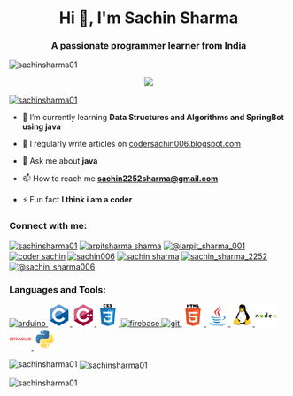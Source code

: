<h1 align="center">Hi 👋, I'm Sachin Sharma</h1>
<h3 align="center">A passionate programmer learner from India</h3>

<p align="left"> <img src="https://komarev.com/ghpvc/?username=sachinsharma01&label=Profile%20views&color=0e75b6&style=flat" alt="sachinsharma01" /> </p>


<p align="center"><img height="200" src="https://camo.githubusercontent.com/6607041227d81f650340ff070cc2843518acad359b57e5bb054a9fb7127aa041/68747470733a2f2f63646e2e6472696262626c652e636f6d2f75736572732f323634363432332f73637265656e73686f74732f353530373139362f636f6d70757465722e676966" /></p>





<p align="left"> <a href="https://github.com/ryo-ma/github-profile-trophy"><img src="https://github-profile-trophy.vercel.app/?username=sachinsharma01" alt="sachinsharma01" /></a> </p>

- 🌱 I’m currently learning **Data Structures and Algorithms and SpringBot using java**

- 📝 I regularly write articles on [codersachin006.blogspot.com](codersachin006.blogspot.com)

- 💬 Ask me about **java**

- 📫 How to reach me **sachin2252sharma@gmail.com**

- ⚡ Fun fact **I think i am a coder**

<h3 align="left">Connect with me:</h3>
<p align="left">
<a href="https://stackoverflow.com/users/sachinsharma01" target="blank"><img align="center" src="https://cdn.jsdelivr.net/npm/simple-icons@3.0.1/icons/stackoverflow.svg" alt="sachinsharma01" height="30" width="40" /></a>
<a href="https://fb.com/arpitsharma sharma" target="blank"><img align="center" src="https://cdn.jsdelivr.net/npm/simple-icons@3.0.1/icons/facebook.svg" alt="arpitsharma sharma" height="30" width="40" /></a>
<a href="https://instagram.com/@iarpit_sharma_001" target="blank"><img align="center" src="https://cdn.jsdelivr.net/npm/simple-icons@3.0.1/icons/instagram.svg" alt="@iarpit_sharma_001" height="30" width="40" /></a>
<a href="https://www.youtube.com/c/coder sachin" target="blank"><img align="center" src="https://cdn.jsdelivr.net/npm/simple-icons@3.0.1/icons/youtube.svg" alt="coder sachin" height="30" width="40" /></a>
<a href="https://www.codechef.com/users/sachin006" target="blank"><img align="center" src="https://cdn.jsdelivr.net/npm/simple-icons@3.1.0/icons/codechef.svg" alt="sachin006" height="30" width="40" /></a>
<a href="https://www.hackerrank.com/sachin sharma" target="blank"><img align="center" src="https://cdn.jsdelivr.net/npm/simple-icons@3.0.1/icons/hackerrank.svg" alt="sachin sharma" height="30" width="40" /></a>
<a href="https://www.leetcode.com/sachin_sharma_2252" target="blank"><img align="center" src="https://cdn.jsdelivr.net/npm/simple-icons@3.0.1/icons/leetcode.svg" alt="sachin_sharma_2252" height="30" width="40" /></a>
<a href="https://www.hackerearth.com/@sachin_sharma006" target="blank"><img align="center" src="https://cdn.jsdelivr.net/npm/simple-icons@3.0.1/icons/hackerearth.svg" alt="@sachin_sharma006" height="30" width="40" /></a>
</p>

<h3 align="left">Languages and Tools:</h3>
<p align="left"> <a href="https://www.arduino.cc/" target="_blank"> <img src="https://cdn.worldvectorlogo.com/logos/arduino-1.svg" alt="arduino" width="40" height="40"/> </a> <a href="https://www.cprogramming.com/" target="_blank"> <img src="https://raw.githubusercontent.com/devicons/devicon/master/icons/c/c-original.svg" alt="c" width="40" height="40"/> </a> <a href="https://www.w3schools.com/cpp/" target="_blank"> <img src="https://raw.githubusercontent.com/devicons/devicon/master/icons/cplusplus/cplusplus-original.svg" alt="cplusplus" width="40" height="40"/> </a> <a href="https://www.w3schools.com/css/" target="_blank"> <img src="https://raw.githubusercontent.com/devicons/devicon/master/icons/css3/css3-original-wordmark.svg" alt="css3" width="40" height="40"/> </a> <a href="https://firebase.google.com/" target="_blank"> <img src="https://www.vectorlogo.zone/logos/firebase/firebase-icon.svg" alt="firebase" width="40" height="40"/> </a> <a href="https://git-scm.com/" target="_blank"> <img src="https://www.vectorlogo.zone/logos/git-scm/git-scm-icon.svg" alt="git" width="40" height="40"/> </a> <a href="https://www.w3.org/html/" target="_blank"> <img src="https://raw.githubusercontent.com/devicons/devicon/master/icons/html5/html5-original-wordmark.svg" alt="html5" width="40" height="40"/> </a> <a href="https://www.java.com" target="_blank"> <img src="https://raw.githubusercontent.com/devicons/devicon/master/icons/java/java-original.svg" alt="java" width="40" height="40"/> </a> <a href="https://www.linux.org/" target="_blank"> <img src="https://raw.githubusercontent.com/devicons/devicon/master/icons/linux/linux-original.svg" alt="linux" width="40" height="40"/> </a> <a href="https://nodejs.org" target="_blank"> <img src="https://raw.githubusercontent.com/devicons/devicon/master/icons/nodejs/nodejs-original-wordmark.svg" alt="nodejs" width="40" height="40"/> </a> <a href="https://www.oracle.com/" target="_blank"> <img src="https://raw.githubusercontent.com/devicons/devicon/master/icons/oracle/oracle-original.svg" alt="oracle" width="40" height="40"/> </a> <a href="https://www.python.org" target="_blank"> <img src="https://raw.githubusercontent.com/devicons/devicon/master/icons/python/python-original.svg" alt="python" width="40" height="40"/> </a> </p>

<p><img align="left" src="https://github-readme-stats.vercel.app/api/top-langs?username=sachinsharma01&show_icons=true&locale=en&layout=compact" alt="sachinsharma01" /></p>

<p>&nbsp;<img align="center" src="https://github-readme-stats.vercel.app/api?username=sachinsharma01&show_icons=true&locale=en" alt="sachinsharma01" /></p>

<p><img align="center" src="https://github-readme-streak-stats.herokuapp.com/?user=sachinsharma01&" alt="sachinsharma01" /></p>

